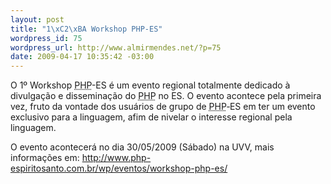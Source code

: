 ```yaml
--- 
layout: post
title: "1\xC2\xBA Workshop PHP-ES"
wordpress_id: 75
wordpress_url: http://www.almirmendes.net/?p=75
date: 2009-04-17 10:35:42 -03:00
---
```

O 1º Workshop <acronym title="Pre-Hypertext Processing">PHP</acronym>-ES é um evento regional totalmente dedicado à divulgação e disseminação do <acronym title="Pre-Hypertext Processing">PHP</acronym> no ES. O evento acontece pela primeira vez, fruto da vontade dos usuários de grupo de <acronym title="Pre-Hypertext Processing">PHP</acronym>‐ES em ter um evento exclusivo para a linguagem, afim de nivelar o interesse regional pela linguagem.

O evento acontecerá no dia 30/05/2009 (Sábado) na UVV, mais informações em: <a href="http://www.php-espiritosanto.com.br/wp/eventos/workshop-php-es/" target="_blank">http://www.php-espiritosanto.com.br/wp/eventos/workshop-php-es/</a>
